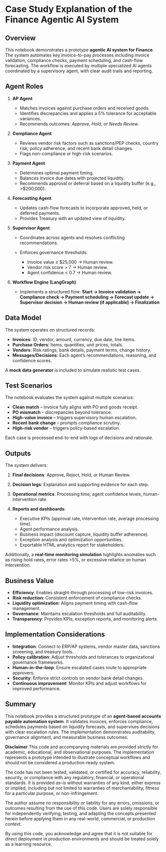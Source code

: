 # Case Study Explanation of the Finance Agentic AI System

## Overview

This notebook demonstrates a prototype **agentic AI system for Finance**. The system automates key invoice-to-pay processes including invoice validation, compliance checks, payment scheduling, and cash-flow forecasting. The workflow is executed by multiple specialized AI agents coordinated by a supervisory agent, with clear audit trails and reporting.

## Agent Roles

1. **AP Agent**

   * Matches invoices against purchase orders and received goods.
   * Identifies discrepancies and applies a 5% tolerance for acceptable variances.
   * Recommends outcomes: *Approve*, *Hold*, or *Needs Review*.

2. **Compliance Agent**

   * Reviews vendor risk factors such as sanctions/PEP checks, country risk, policy adherence, and recent bank detail changes.
   * Flags non-compliance or high-risk scenarios.

3. **Payment Agent**

   * Determines optimal payment timing.
   * Balances invoice due dates with projected liquidity.
   * Recommends approval or deferral based on a liquidity buffer (e.g., >\$200,000).

4. **Forecasting Agent**

   * Updates cash-flow forecasts to incorporate approved, held, or deferred payments.
   * Provides Treasury with an updated view of liquidity.

5. **Supervisor Agent**

   * Coordinates across agents and resolves conflicting recommendations.
   * Enforces governance thresholds:

     * Invoice value ≥ \$25,000 → Human review.
     * Vendor risk score > 7 → Human review.
     * Agent confidence < 0.7 → Human review.

6. **Workflow Engine (LangGraph)**

   * Implements a structured flow:
     **Start → Invoice validation → Compliance check → Payment scheduling → Forecast update → Supervisor decision → Human review (if applicable) → Finalization**

## Data Model

The system operates on structured records:

* **Invoices**: ID, vendor, amount, currency, due date, line items.
* **Purchase Orders**: Items, quantities, unit prices, totals.
* **Vendors**: Risk ratings, bank details, payment terms, change history.
* **Messages/Decisions**: Each agent’s recommendations, reasoning, and confidence scores.

A **mock data generator** is included to simulate realistic test cases.

## Test Scenarios

The notebook evaluates the system against multiple scenarios:

* **Clean match** – invoice fully aligns with PO and goods receipt.
* **PO mismatch** – discrepancies beyond tolerance.
* **High-value invoice** – triggers supervisory human escalation.
* **Recent bank change** – prompts compliance scrutiny.
* **High-risk vendor** – triggers policy-based escalation.

Each case is processed end-to-end with logs of decisions and rationale.

## Outputs

The system delivers:

1. **Final decisions**: Approve, Reject, Hold, or Human Review.
2. **Decision logs**: Explanation and supporting evidence for each step.
3. **Operational metrics**: Processing time, agent confidence levels, human-intervention rate.
4. **Reports and dashboards**:

   * Executive KPIs (approval rate, intervention rate, average processing time).
   * Agent performance analysis.
   * Business impact (discount capture, liquidity buffer adherence).
   * Exception analysis and optimization opportunities.
   * Exportable HTML analytics report for stakeholders.

Additionally, a **real-time monitoring simulation** highlights anomalies such as rising hold rates, error rates >5%, or excessive reliance on human intervention.

## Business Value

* **Efficiency**: Enables straight-through processing of low-risk invoices.
* **Risk reduction**: Consistent enforcement of compliance checks.
* **Liquidity optimization**: Aligns payment timing with cash-flow management.
* **Governance**: Maintains escalation thresholds and full auditability.
* **Transparency**: Provides KPIs, exception reports, and monitoring alerts.

## Implementation Considerations

* **Integration**: Connect to ERP/AP systems, vendor master data, sanctions screening, and treasury tools.
* **Policy calibration**: Adjust thresholds and tolerances to organizational governance frameworks.
* **Human-in-the-loop**: Ensure escalated cases route to appropriate approvers.
* **Security**: Enforce strict controls on vendor bank detail changes.
* **Continuous improvement**: Monitor KPIs and adjust workflows for improved performance.

## Summary

This notebook provides a structured prototype of an **agent-based accounts payable automation system**. It validates invoices, enforces compliance, schedules payments based on liquidity forecasts, and supervises decisions with clear escalation rules. The implementation demonstrates auditability, governance alignment, and measurable business outcomes.

**Disclaimer**
This code and accompanying materials are provided strictly for academic, educational, and observational purposes. The implementation represents a prototype intended to illustrate conceptual workflows and should not be considered a production-ready system.

The code has not been tested, validated, or certified for accuracy, reliability, security, or compliance with any regulatory, financial, or operational standards. It is provided *as-is* without warranties of any kind, either express or implied, including but not limited to warranties of merchantability, fitness for a particular purpose, or non-infringement.

The author assume no responsibility or liability for any errors, omissions, or outcomes resulting from the use of this code. Users are solely responsible for independently verifying, testing, and adapting the concepts presented herein before applying them in any real-world, commercial, or production context.

By using this code, you acknowledge and agree that it is not suitable for direct deployment in production environments and should be treated solely as a learning resource.

